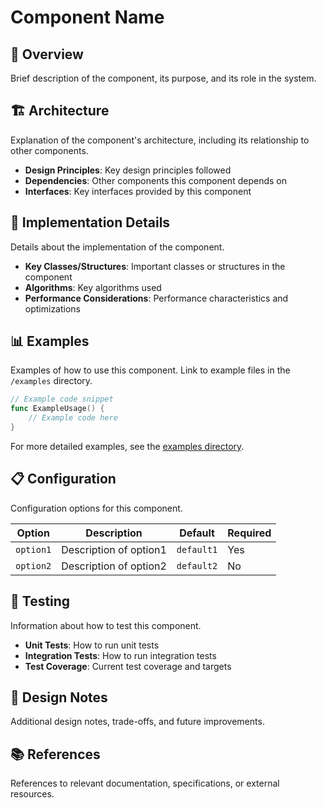 # Component Name

## 📖 Overview

Brief description of the component, its purpose, and its role in the system.

## 🏗 Architecture

Explanation of the component's architecture, including its relationship to other components.

- **Design Principles**: Key design principles followed
- **Dependencies**: Other components this component depends on
- **Interfaces**: Key interfaces provided by this component

## 🧩 Implementation Details

Details about the implementation of the component.

- **Key Classes/Structures**: Important classes or structures in the component
- **Algorithms**: Key algorithms used
- **Performance Considerations**: Performance characteristics and optimizations

## 📊 Examples

Examples of how to use this component. Link to example files in the `/examples` directory.

```go
// Example code snippet
func ExampleUsage() {
    // Example code here
}
```

For more detailed examples, see the [examples directory](/examples).

## 📋 Configuration

Configuration options for this component.

| Option | Description | Default | Required |
|--------|-------------|---------|----------|
| `option1` | Description of option1 | `default1` | Yes |
| `option2` | Description of option2 | `default2` | No |

## 🧪 Testing

Information about how to test this component.

- **Unit Tests**: How to run unit tests
- **Integration Tests**: How to run integration tests
- **Test Coverage**: Current test coverage and targets

## 📝 Design Notes

Additional design notes, trade-offs, and future improvements.

## 📚 References

References to relevant documentation, specifications, or external resources.